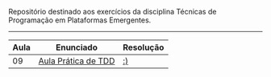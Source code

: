 Repositório destinado aos exercícios da disciplina Técnicas de Programação em Plataformas Emergentes.

---

|Aula|Enunciado|Resolução|
|-|-|-|
|09|[Aula Prática de TDD](https://github.com/andrelanna/fga0242/blob/master/aula9/README.md)|[:)](https://github.com/juliaryoshida/TPPE/tree/master/aula_09/src)|
